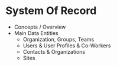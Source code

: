 # System Of Record

- Concepts / Overview
- Main Data Entities
  - Organization, Groups, Teams
  - Users & User Profiles & Co-Workers
  - Contacts & Organizations
  - Sites

